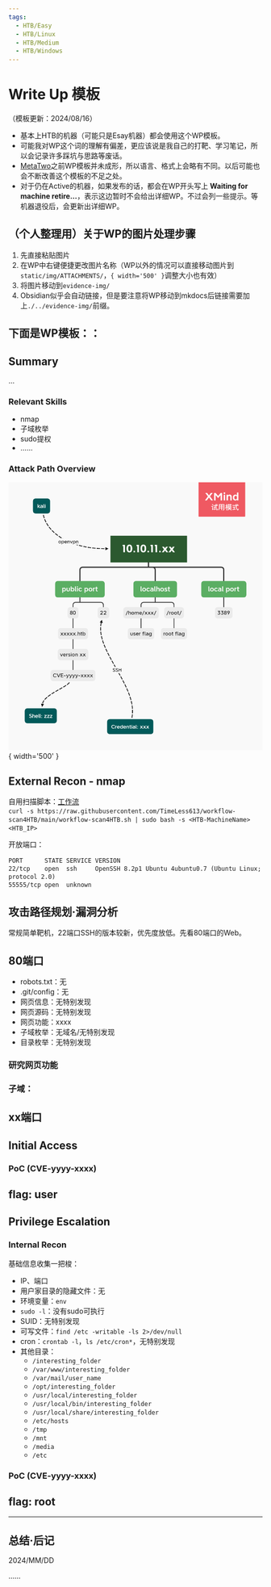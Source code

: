 ```yaml
---
tags:
  - HTB/Easy
  - HTB/Linux
  - HTB/Medium
  - HTB/Windows
---
```


# Write Up 模板

（模板更新：2024/08/16）

- 基本上HTB的机器（可能只是Esay机器）都会使用这个WP模板。
- 可能我对WP这个词的理解有偏差，更应该说是我自己的打靶、学习笔记，所以会记录许多踩坑与思路等废话。
- [MetaTwo](./../retired/HTB-MetaTwo.md)之前WP模板并未成形，所以语言、格式上会略有不同。以后可能也会不断改善这个模板的不足之处。
- 对于仍在Active的机器，如果发布的话，都会在WP开头写上 **Waiting for machine retire...**，表示这边暂时不会给出详细WP。不过会列一些提示。等机器退役后，会更新出详细WP。


## （个人整理用）关于WP的图片处理步骤

1. 先直接粘贴图片
2. 在WP中右键便捷更改图片名称（WP以外的情况可以直接移动图片到`static/img/ATTACHMENTS/`，`{ width='500' }`调整大小也有效）
3. 将图片移动到`evidence-img/`
4. Obsidian似乎会自动链接，但是要注意将WP移动到mkdocs后链接需要加上`./../evidence-img/`前缀。

## 下面是WP模板：：


## Summary

...

### Relevant Skills

- nmap
- 子域枚举
- sudo提权
- ……

### Attack Path Overview

![attack-path](./../attackpath/HTB-template.png){ width='500' }


## External Recon - nmap

自用扫描脚本：[工作流](https://github.com/TimeLess613/workflow-scan4HTB/blob/main/workflow-scan4HTB.sh)  
`curl -s https://raw.githubusercontent.com/TimeLess613/workflow-scan4HTB/main/workflow-scan4HTB.sh | sudo bash -s <HTB-MachineName> <HTB_IP>`

开放端口：
```
PORT      STATE SERVICE VERSION
22/tcp    open  ssh     OpenSSH 8.2p1 Ubuntu 4ubuntu0.7 (Ubuntu Linux; protocol 2.0)
55555/tcp open  unknown
```

## 攻击路径规划·漏洞分析

常规简单靶机，22端口SSH的版本较新，优先度放低。先看80端口的Web。


## 80端口

- robots.txt：无
- .git/config：无
- 网页信息：无特别发现
- 网页源码：无特别发现
- 网页功能：xxxx
- 子域枚举：无域名/无特别发现
- 目录枚举：无特别发现

### 研究网页功能

### 子域：

## xx端口



## Initial Access

### PoC (CVE-yyyy-xxxx)


## flag: user




## Privilege Escalation

### Internal Recon

基础信息收集一把梭：

- IP、端口
- 用户家目录的隐藏文件：无
- 环境变量：`env`
- `sudo -l`：没有sudo可执行
- SUID：无特别发现
- 可写文件：`find /etc -writable -ls 2>/dev/null`
- cron：`crontab -l`，`ls /etc/cron*`，无特别发现
- 其他目录：
	- `/interesting_folder`
	- `/var/www/interesting_folder`
	- `/var/mail/user_name`
	- `/opt/interesting_folder`
	- `/usr/local/interesting_folder`
	- `/usr/local/bin/interesting_folder`
	- `/usr/local/share/interesting_folder`
	- `/etc/hosts`
	- `/tmp`
	- `/mnt`
	- `/media`
	- `/etc`

### PoC (CVE-yyyy-xxxx)







## flag: root


---

## 总结·后记

2024/MM/DD

……